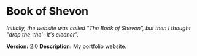 # Book of Shevon

_Initially, the website was called "The Book of Shevon", but then I thought "drop the 'the'- it's cleaner"._

**Version:** 2.0
**Description:** My portfolio website.
